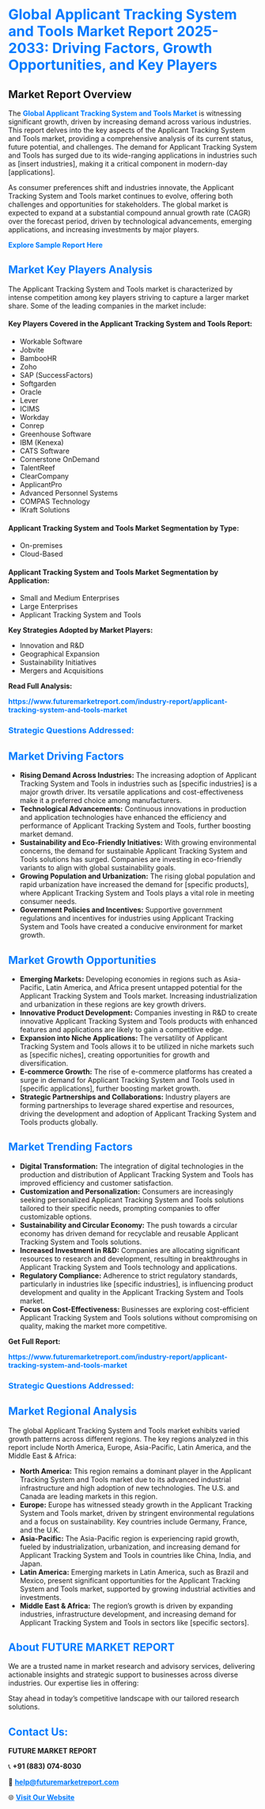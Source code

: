 <h1 style="color: #007BFF;">Global Applicant Tracking System and Tools Market Report 2025-2033: Driving Factors, Growth Opportunities, and Key Players</h1>

<section id="overview">
<h2>Market Report Overview</h2>
<p>The <a href="https://www.futuremarketreport.com/industry-report/applicant-tracking-system-and-tools-market" style="color: #007BFF; text-decoration: none;"><strong>Global Applicant Tracking System and Tools Market</strong></a> is witnessing significant growth, driven by increasing demand across various industries. This report delves into the key aspects of the Applicant Tracking System and Tools market, providing a comprehensive analysis of its current status, future potential, and challenges. The demand for Applicant Tracking System and Tools has surged due to its wide-ranging applications in industries such as [insert industries], making it a critical component in modern-day [applications].</p>
<p>As consumer preferences shift and industries innovate, the Applicant Tracking System and Tools market continues to evolve, offering both challenges and opportunities for stakeholders. The global market is expected to expand at a substantial compound annual growth rate (CAGR) over the forecast period, driven by technological advancements, emerging applications, and increasing investments by major players.</p>
</section>

<section id="overview">
<p><a href="https://www.futuremarketreport.com/request-sample/reportId=120383" style="color: #007BFF; text-decoration: none;"><strong>Explore Sample Report Here</strong></a></p>
</section>

<section id="key-players">
<h2 style="color: #007BFF;">Market Key Players Analysis</h2>
<p>The Applicant Tracking System and Tools market is characterized by intense competition among key players striving to capture a larger market share. Some of the leading companies in the market include:</p>
<h4>Key Players Covered in the Applicant Tracking System and Tools Report:</h4>
<ul><li>Workable Software</li><li>Jobvite</li><li>BambooHR</li><li>Zoho</li><li>SAP (SuccessFactors)</li><li>Softgarden</li><li>Oracle</li><li>Lever</li><li>ICIMS</li><li>Workday</li><li>Conrep</li><li>Greenhouse Software</li><li>IBM (Kenexa)</li><li>CATS Software</li><li>Cornerstone OnDemand</li><li>TalentReef</li><li>ClearCompany</li><li>ApplicantPro</li><li>Advanced Personnel Systems</li><li>COMPAS Technology</li><li>IKraft Solutions</li></ul>
<h4>Applicant Tracking System and Tools Market Segmentation by Type:</h4>
<ul><li>On-premises</li><li>Cloud-Based</li></ul>

<h4>Applicant Tracking System and Tools Market Segmentation by Application:</h4>
<ul><li>Small and Medium Enterprises</li><li>Large Enterprises</li><li>Applicant Tracking System and Tools</li></ul>
<p><strong>Key Strategies Adopted by Market Players:</strong></p>
<ul>
<li>Innovation and R&D</li>
<li>Geographical Expansion</li>
<li>Sustainability Initiatives</li>
<li>Mergers and Acquisitions</li>
</ul>
</section>

<section>
<p><strong>Read Full Analysis: </strong></p><a href="https://www.futuremarketreport.com/industry-report/applicant-tracking-system-and-tools-market" style="color: #007BFF; text-decoration: none;"><strong>https://www.futuremarketreport.com/industry-report/applicant-tracking-system-and-tools-market</strong></a>
<h3 style="color: #007BFF;">Strategic Questions Addressed:</h3>
</section>

<section id="driving-factors">
<h2 style="color: #007BFF;">Market Driving Factors</h2>
<ul>
<li><strong>Rising Demand Across Industries:</strong> The increasing adoption of Applicant Tracking System and Tools in industries such as [specific industries] is a major growth driver. Its versatile applications and cost-effectiveness make it a preferred choice among manufacturers.</li>
<li><strong>Technological Advancements:</strong> Continuous innovations in production and application technologies have enhanced the efficiency and performance of Applicant Tracking System and Tools, further boosting market demand.</li>
<li><strong>Sustainability and Eco-Friendly Initiatives:</strong> With growing environmental concerns, the demand for sustainable Applicant Tracking System and Tools solutions has surged. Companies are investing in eco-friendly variants to align with global sustainability goals.</li>
<li><strong>Growing Population and Urbanization:</strong> The rising global population and rapid urbanization have increased the demand for [specific products], where Applicant Tracking System and Tools plays a vital role in meeting consumer needs.</li>
<li><strong>Government Policies and Incentives:</strong> Supportive government regulations and incentives for industries using Applicant Tracking System and Tools have created a conducive environment for market growth.</li>
</ul>
</section>

<section id="growth-opportunities">
<h2 style="color: #007BFF;">Market Growth Opportunities</h2>
<ul>
<li><strong>Emerging Markets:</strong> Developing economies in regions such as Asia-Pacific, Latin America, and Africa present untapped potential for the Applicant Tracking System and Tools market. Increasing industrialization and urbanization in these regions are key growth drivers.</li>
<li><strong>Innovative Product Development:</strong> Companies investing in R&D to create innovative Applicant Tracking System and Tools products with enhanced features and applications are likely to gain a competitive edge.</li>
<li><strong>Expansion into Niche Applications:</strong> The versatility of Applicant Tracking System and Tools allows it to be utilized in niche markets such as [specific niches], creating opportunities for growth and diversification.</li>
<li><strong>E-commerce Growth:</strong> The rise of e-commerce platforms has created a surge in demand for Applicant Tracking System and Tools used in [specific applications], further boosting market growth.</li>
<li><strong>Strategic Partnerships and Collaborations:</strong> Industry players are forming partnerships to leverage shared expertise and resources, driving the development and adoption of Applicant Tracking System and Tools products globally.</li>
</ul>
</section>

<section id="trending-factors">
<h2 style="color: #007BFF;">Market Trending Factors</h2>
<ul>
<li><strong>Digital Transformation:</strong> The integration of digital technologies in the production and distribution of Applicant Tracking System and Tools has improved efficiency and customer satisfaction.</li>
<li><strong>Customization and Personalization:</strong> Consumers are increasingly seeking personalized Applicant Tracking System and Tools solutions tailored to their specific needs, prompting companies to offer customizable options.</li>
<li><strong>Sustainability and Circular Economy:</strong> The push towards a circular economy has driven demand for recyclable and reusable Applicant Tracking System and Tools solutions.</li>
<li><strong>Increased Investment in R&D:</strong> Companies are allocating significant resources to research and development, resulting in breakthroughs in Applicant Tracking System and Tools technology and applications.</li>
<li><strong>Regulatory Compliance:</strong> Adherence to strict regulatory standards, particularly in industries like [specific industries], is influencing product development and quality in the Applicant Tracking System and Tools market.</li>
<li><strong>Focus on Cost-Effectiveness:</strong> Businesses are exploring cost-efficient Applicant Tracking System and Tools solutions without compromising on quality, making the market more competitive.</li>
</ul>
</section>

<section>
<p><strong>Get Full Report: </strong></p><a href="https://www.futuremarketreport.com/industry-report/applicant-tracking-system-and-tools-market" style="color: #007BFF; text-decoration: none;"><strong>https://www.futuremarketreport.com/industry-report/applicant-tracking-system-and-tools-market</strong></a>
<h3 style="color: #007BFF;">Strategic Questions Addressed:</h3>
</section>


<section id="regional-analysis">
<h2 style="color: #007BFF;">Market Regional Analysis</h2>
<p>The global Applicant Tracking System and Tools market exhibits varied growth patterns across different regions. The key regions analyzed in this report include North America, Europe, Asia-Pacific, Latin America, and the Middle East & Africa:</p>
<ul>
<li><strong>North America:</strong> This region remains a dominant player in the Applicant Tracking System and Tools market due to its advanced industrial infrastructure and high adoption of new technologies. The U.S. and Canada are leading markets in this region.</li>
<li><strong>Europe:</strong> Europe has witnessed steady growth in the Applicant Tracking System and Tools market, driven by stringent environmental regulations and a focus on sustainability. Key countries include Germany, France, and the U.K.</li>
<li><strong>Asia-Pacific:</strong> The Asia-Pacific region is experiencing rapid growth, fueled by industrialization, urbanization, and increasing demand for Applicant Tracking System and Tools in countries like China, India, and Japan.</li>
<li><strong>Latin America:</strong> Emerging markets in Latin America, such as Brazil and Mexico, present significant opportunities for the Applicant Tracking System and Tools market, supported by growing industrial activities and investments.</li>
<li><strong>Middle East & Africa:</strong> The region’s growth is driven by expanding industries, infrastructure development, and increasing demand for Applicant Tracking System and Tools in sectors like [specific sectors].</li>
</ul>
</section>

<footer>
<h2 style="color: #007BFF;">About FUTURE MARKET REPORT</h2>
<p>We are a trusted name in market research and advisory services, delivering actionable insights and strategic support to businesses across diverse industries. Our expertise lies in offering:</p>

<p>Stay ahead in today’s competitive landscape with our tailored research solutions.</p>

<h2 style="color: #007BFF;">Contact Us:</h2>
<p><strong>FUTURE MARKET REPORT</strong></p>
<p>📞 <strong>+91 (883) 074-8030</strong></p>
<p>📧 <strong><a href="mailto:help@futuremarketreport.com" style="color: #007BFF;">help@futuremarketreport.com</a></strong></p>
<p>🌐 <strong><a href="https://www.futuremarketreport.com/" style="color: #007BFF;">Visit Our Website</a></strong></p>
</footer>
